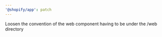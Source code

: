 ```yaml
---
'@shopify/app': patch
---
```


Loosen the convention of the web component having to be under the /web directory

